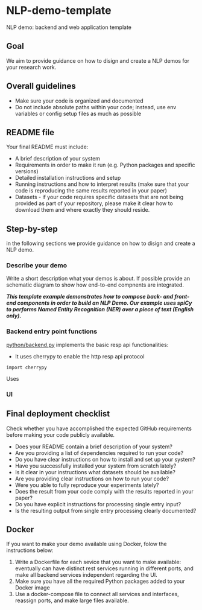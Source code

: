 # NLP-demo-template
NLP demo: backend and web application template

## Goal
We aim to provide guidance on how to disign and create a NLP demos for your research work.

## Overall guidelines
* Make sure your code is organized and documented
* Do not include absolute paths within your code; instead, use env variables or config setup files as much as possible

## README file
Your final README must include:
* A brief description of your system
* Requirements in order to make it run (e.g. Python packages and specific versions)
* Detailed installation instructions and setup
* Running instructions and how to interpret results (make sure that your code is reproducing the same results reported in your paper)
* Datasets - if your code requires specific datasets that are not being provided as part of your repository, please make it clear how to download them and where exactly they should reside.


## Step-by-step
in  the following sections we provide guidance on how to disign and create a NLP demo.

### Describe your demo
Write a short description what your demos is about. If possible provide an schematic diagram to show how end-to-end compnents are integrated.

**_This template example demonstrates how to compose back- and front-end components in order to build an NLP Demo. Our example uses spiCy to performs Named Entity Recognition (NER) over a piece of text (English only)._**

### Backend entry point functions

[python/backend.py](backend.py) implements the basic resp api functionalities:
* It uses cherrypy to enable the http resp api protocol
```
import cherrypy
```

Uses 

### UI

## Final deployment checklist
Check whether you have accomplished the expected GitHub requirements before making your code publicly available.

* Does your README contain a brief description of your system?
* Are you providing a list of dependencies required to run your code?
* Do you have clear instructions on how to install and set up your system?
* Have you successfully installed your system from scratch lately?
* Is it clear in your instructions what datasets should be available?
* Are you providing clear instructions on how to run your code?
* Were you able to fully reproduce your experiments lately?
* Does the result from your code comply with the results reported in your paper?
* Do you have explicit instructions for processing single entry input?
* Is the resulting output from single entry processing clearly documented?


## Docker
If you want to make your demo available using Docker, folow the instructions below:

1. Write a Dockerfile for each sevice that you want to make available: eventually can have distinct rest services running in different ports, and make all backend services independent regarding the UI.
2. Make sure you have all the required Python packages added to your Docker image
3. Use a docker-compose file to connect all services and interfaces, reassign ports, and make large files available.



